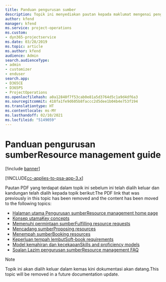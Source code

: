 ```yaml
---
title: Panduan pengurusan sumber
description: Topik ini menyediakan pautan kepada maklumat mengenai pengurusan sumber dalam Project Service Automation
author: kfend
manager: kfend
ms.service: project-operations
ms.custom:
- dyn365-projectservice
ms.date: 03/28/2019
ms.topic: article
ms.author: kfend
audience: Admin
search.audienceType:
- admin
- customizer
- enduser
search.app:
- D365CE
- D365PS
- ProjectOperations
ms.openlocfilehash: a0a12840f7f53cab0e81a5d3764d5c1a9d4df6a3
ms.sourcegitcommit: 418fa1fe9d605b8faccc2d5dee1b04b4e753f194
ms.translationtype: HT
ms.contentlocale: ms-MY
ms.lasthandoff: 02/10/2021
ms.locfileid: "5149059"
---
```

# <a name="resource-management-guide"></a><span data-ttu-id="21cf9-103">Panduan pengurusan sumber</span><span class="sxs-lookup"><span data-stu-id="21cf9-103">Resource management guide</span></span>

[!include [banner](../../includes/psa-now-project-operations.md)]

[!INCLUDE[cc-applies-to-psa-app-3.x](../../includes/cc-applies-to-psa-app-3x.md)]

<span data-ttu-id="21cf9-104">Pautan PDF yang terdapat dalam topik ini sebelum ini telah dialih keluar dan kandungan telah dialih kepada topik berikut:</span><span class="sxs-lookup"><span data-stu-id="21cf9-104">The PDF link that was previously in this topic has been removed and the content has been moved to the following topics:</span></span>

- [<span data-ttu-id="21cf9-105">Halaman utama Pengurusan sumber</span><span class="sxs-lookup"><span data-stu-id="21cf9-105">Resource management home page</span></span>](../resource-management-home-page.md)
- [<span data-ttu-id="21cf9-106">Konsep utama</span><span class="sxs-lookup"><span data-stu-id="21cf9-106">Key concepts</span></span>](../reports-key-concepts.md)
- [<span data-ttu-id="21cf9-107">Memenuhi permintaan sumber</span><span class="sxs-lookup"><span data-stu-id="21cf9-107">Fulfilling resource requests</span></span>](../resource-management-fulfill-requests.md)
- [<span data-ttu-id="21cf9-108">Mencadang sumber</span><span class="sxs-lookup"><span data-stu-id="21cf9-108">Proposing resources</span></span>](../resource-management-propose-resources.md)
- [<span data-ttu-id="21cf9-109">Menempah sumber</span><span class="sxs-lookup"><span data-stu-id="21cf9-109">Booking resources</span></span>](../resource-management-book-resources-scheduleboard.md)
- [<span data-ttu-id="21cf9-110">Keperluan tempah lembut</span><span class="sxs-lookup"><span data-stu-id="21cf9-110">Soft-book requirements</span></span>](../resource-management-softbook-requirements.md)
- [<span data-ttu-id="21cf9-111">Model kemahiran dan kecekapan</span><span class="sxs-lookup"><span data-stu-id="21cf9-111">Skills and proficiency models</span></span>](../resource-management-skills-proficiency.md)
- [<span data-ttu-id="21cf9-112">Soalan Lazim pengurusan sumber</span><span class="sxs-lookup"><span data-stu-id="21cf9-112">Resource management FAQ</span></span>](../resource-management-faq.md)

> [!NOTE]
> <span data-ttu-id="21cf9-113">Topik ini akan dialih keluar dalam kemas kini dokumentasi akan datang.</span><span class="sxs-lookup"><span data-stu-id="21cf9-113">This topic will be removed in a future documentation update.</span></span> 
